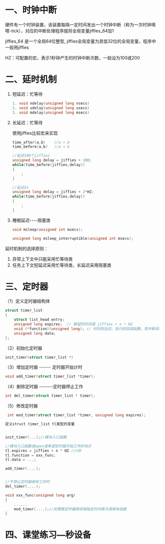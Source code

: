 # 一、时钟中断

硬件有一个时钟装置，该装置每隔一定时间发出一个时钟中断（称为一次时钟嘀嗒-tick），对应的中断处理程序就将全局变量jiffies_64加1

jiffies_64   是一个全局64位整型, jiffies全局变量为其低32位的全局变量，程序中一般用jiffies

HZ：可配置的宏，表示1秒钟产生的时钟中断次数，一般设为100或200



# 二、延时机制

1. 短延迟：忙等待

   ```c
   1. void ndelay(unsigned long nsecs)
   2. void udelay(unsigned long usecs)
   3. void mdelay(unsigned long msecs)
   ```

   

2. 长延迟：忙等待

   使用jiffies比较宏来实现

   ```c
   time_after(a,b)    //a > b
   time_before(a,b)   //a < b
   
   //延迟100个jiffies
   unsigned long delay = jiffies + 100;
   while(time_before(jiffies,delay))
   {
       ;
   }
   
   //延迟2s
   unsigned long delay = jiffies + 2*HZ;
   while(time_before(jiffies,delay))
   {
       ;
   }
   ```

   

3. 睡眠延迟----阻塞类

   ```c
   void msleep(unsigned int msecs);
   
   unsigned long msleep_interruptible(unsigned int msecs);
   ```


延时机制的选择原则：

1. 异常上下文中只能采用忙等待类
2. 任务上下文短延迟采用忙等待类，长延迟采用阻塞类

# 三、定时器

（1）定义定时器结构体

```c
struct timer_list 
{
	struct list_head entry;
	unsigned long expires;  // 期望的时间值 jiffies + x * HZ
	void (*function)(unsigned long); // 时间到达后，执行的回调函数，软中断异常上下文
	unsigned long data;
};
```

（2）初始化定时器 

```c
init_timer(struct timer_list *)
```

（3）增加定时器 ------ 定时器开始计时

```c
void add_timer(struct timer_list *timer);
```

（4）删除定时器 -------定时器停止工作

```c
int del_timer(struct timer_list * timer);
```

（5）修改定时器 

```c
 int mod_timer(struct timer_list *timer, unsigned long expires);
```



```c
定义struct timer_list tl类型的变量


init_timer(...);//模块入口函数

//模块入口函数或open或希望定时器开始工作的地方
tl.expires = jiffies + n * HZ //n秒
tl.function = xxx_func;
tl.data = ...;

add_timer(....);


//不想让定时器继续工作时
del_timer(....);

void xxx_func(unsigned long arg)
{
	......
	mod_timer(....);//如需要定时器继续隔指定时间再次调用本函数
}
```



# 四、课堂练习—秒设备






















